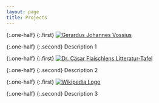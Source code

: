 ```yaml
---
layout: page
title: Projects
---
```


{:.one-half}
{:.first} 
[![Gerardus Johannes Vossius](../images/vossius.jpg "Automatic extraction of Vossian antonomasia from large newspaper corpora")](https://vossanto.weltliteratur.net/)

{:.one-half}
{:.second} 
Description 1

{:.one-half}
{:.first} 
[![Dr. Cäsar Flaischlens Litteratur-Tafel](../images/flaischlen.png "Graphische Litteratur-Tafel. Die Deutsche Litteratur und der Einfluß fremder Litteraturen auf ihren Verlauf (1890)")](https://litteratur-tafel.weltliteratur.net/)

{:.one-half}
{:.second} 
Description 2


{:.one-half}
{:.first} 
[![Wikipedia Logo](../images/wikipedia.png "World Literature According to Wikipedia")](https://data.weltliteratur.net/)


{:.one-half}
{:.second} 
Description 3

